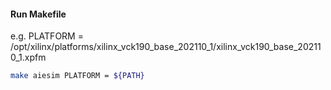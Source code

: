 #### Run Makefile<br>
e.g. PLATFORM = /opt/xilinx/platforms/xilinx_vck190_base_202110_1/xilinx_vck190_base_202110_1.xpfm
```sh
make aiesim PLATFORM = ${PATH}
```
